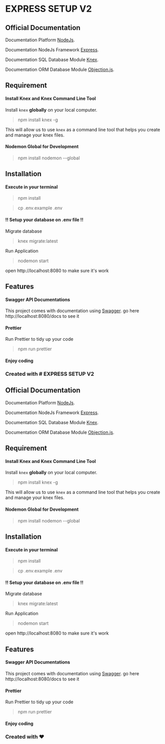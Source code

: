 # EXPRESS SETUP V2

## Official Documentation

Documentation Platform [NodeJs](https://nodejs.org/en/).

Documentation NodeJs Framework [Express](https://expressjs.com/).

Documentation SQL Database Module [Knex](https://knexjs.org/).

Documentation ORM Database Module [Objection.js](https://vincit.github.io/objection.js/guide/installation.html).

## Requirement

#### Install Knex and Knex Command Line Tool

Install `knex` **globally** on your local computer.

> npm install knex -g

This will allow us to use `knex` as a command line tool that helps you create and manage your knex files.

#### Nodemon Global for Development

> npm install nodemon --global

## Installation

#### Execute in your terminal

> npm install

> cp .env.example .env

#### !! Setup your database on .env file !!

Migrate database

> knex migrate:latest

Run Application

> nodemon start

open http://localhost:8080 to make sure it's work

## Features

#### Swagger API Documentations

This project comes with documentation using [Swagger](https://swagger.io/). go here http://localhost:8080/docs to see it

#### Prettier

Run Prettier to tidy up your code

> npm run prettier

#### Enjoy coding

### Created with # EXPRESS SETUP V2

## Official Documentation

Documentation Platform [NodeJs](https://nodejs.org/en/).

Documentation NodeJs Framework [Express](https://expressjs.com/).

Documentation SQL Database Module [Knex](https://knexjs.org/).

Documentation ORM Database Module [Objection.js](https://vincit.github.io/objection.js/guide/installation.html).

## Requirement

#### Install Knex and Knex Command Line Tool

Install `knex` **globally** on your local computer.

> npm install knex -g

This will allow us to use `knex` as a command line tool that helps you create and manage your knex files.

#### Nodemon Global for Development

> npm install nodemon --global

## Installation

#### Execute in your terminal

> npm install

> cp .env.example .env

#### !! Setup your database on .env file !!

Migrate database

> knex migrate:latest

Run Application

> nodemon start

open http://localhost:8080 to make sure it's work

## Features

#### Swagger API Documentations

This project comes with documentation using [Swagger](https://swagger.io/). go here http://localhost:8080/docs to see it

#### Prettier

Run Prettier to tidy up your code

> npm run prettier

#### Enjoy coding

### Created with ❤️

